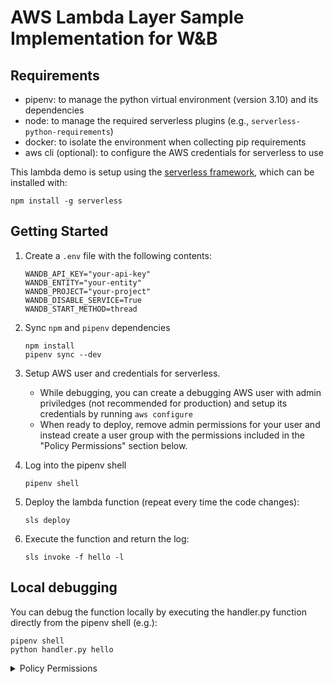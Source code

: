 # AWS Lambda Layer Sample Implementation for W&B

## Requirements

- pipenv: to manage the python virtual environment (version 3.10) and its dependencies
- node: to manage the required serverless plugins (e.g., `serverless-python-requirements`)
- docker: to isolate the environment when collecting pip requirements
- aws cli (optional): to configure the AWS credentials for serverless to use

This lambda demo is setup using the [serverless framework](https://www.serverless.com/), which can be installed with:

```
npm install -g serverless
```

## Getting Started

1. Create a `.env` file with the following contents:
    ```
    WANDB_API_KEY="your-api-key"
    WANDB_ENTITY="your-entity"
    WANDB_PROJECT="your-project"
    WANDB_DISABLE_SERVICE=True
    WANDB_START_METHOD=thread
    ```

2. Sync `npm` and `pipenv` dependencies
    ```shell
    npm install
    pipenv sync --dev
    ```

3. Setup AWS user and credentials for serverless.
    - While debugging, you can create a debugging AWS user with admin priviledges (not recommended for production) and setup its credentials by running `aws configure`
    - When ready to deploy, remove admin permissions for your user and instead create a user group with the permissions included in the "Policy Permissions" section below.

4. Log into the pipenv shell
    ```shell
    pipenv shell
    ```

5. Deploy the lambda function (repeat every time the code changes):
    ```shell
    sls deploy
    ```

6. Execute the function and return the log:
    ```shell
    sls invoke -f hello -l
    ```

## Local debugging

You can debug the function locally by executing the handler.py function directly from the pipenv shell (e.g.):
```shell
pipenv shell
python handler.py hello
```

<details>
<summary>Policy Permissions</summary>

These policy permissions apply to service names starting with `lambda-wandb`. Replace `{account_id}` accordingly.

```json
{
  "Version": "2012-10-17",
  "Statement": [
    {
      "Effect": "Allow",
      "Action": [
        "cloudformation:List*",
        "cloudformation:Get*",
        "cloudformation:ValidateTemplate"
      ],
      "Resource": [
        "*"
      ]
    },
    {
      "Effect": "Allow",
      "Action": [
        "cloudformation:CreateStack",
        "cloudformation:CreateUploadBucket",
        "cloudformation:CreateChangeSet",
        "cloudformation:ExecuteChangeSet",
        "cloudformation:DeleteChangeSet",
        "cloudformation:DeleteStack",
        "cloudformation:Describe*",
        "cloudformation:UpdateStack"
      ],
      "Resource": [
        "arn:aws:cloudformation:*:{account_id}:stack/lambda-wandb*"
      ]
    },
    {
      "Effect": "Allow",
      "Action": [
        "s3:GetBucketLocation",
        "s3:CreateBucket",
        "s3:DeleteBucket",
        "s3:ListBucket",
        "s3:GetBucketPolicy",
        "s3:PutBucketPolicy",
        "s3:ListBucketVersions",
        "s3:PutAccelerateConfiguration",
        "s3:GetEncryptionConfiguration",
        "s3:PutEncryptionConfiguration",
        "s3:DeleteBucketPolicy"
      ],
      "Resource": [
        "arn:aws:s3:::lambda-wandb*serverlessdeploy*"
      ]
    },
    {
      "Effect": "Allow",
      "Action": [
        "s3:PutObject",
        "s3:GetObject",
        "s3:DeleteObject"
      ],
      "Resource": [
        "arn:aws:s3:::lambda-wandb*serverlessdeploy*"
      ]
    },
    {
      "Effect": "Allow",
      "Action": [
        "lambda:Get*",
        "lambda:List*",
        "lambda:CreateFunction"
      ],
      "Resource": [
        "*"
      ]
    },
    {
      "Effect": "Allow",
      "Action": [
        "lambda:AddPermission",
        "lambda:CreateAlias",
        "lambda:TagResource",
        "lambda:DeleteFunction",
        "lambda:InvokeFunction",
        "lambda:PublishVersion",
        "lambda:RemovePermission",
        "lambda:Update*"
      ],
      "Resource": [
        "arn:aws:lambda:*:{account_id}:function:lambda-wandb*"
      ]
    },
    {
      "Effect": "Allow",
      "Action": [
        "cloudwatch:GetMetricStatistics"
      ],
      "Resource": [
        "*"
      ]
    },
    {
      "Action": [
        "logs:CreateLogGroup",
        "logs:CreateLogStream",
        "logs:DeleteLogGroup",
        "logs:TagResource"
      ],
      "Resource": [
        "arn:aws:logs:*:{account_id}:*"
      ],
      "Effect": "Allow"
    },
    {
      "Action": [
        "logs:PutLogEvents"
      ],
      "Resource": [
        "arn:aws:logs:*:{account_id}:*"
      ],
      "Effect": "Allow"
    },
    {
      "Effect": "Allow",
      "Action": [
        "logs:DescribeLogStreams",
        "logs:DescribeLogGroups",
        "logs:FilterLogEvents"
      ],
      "Resource": [
        "*"
      ]
    },
    {
      "Effect": "Allow",
      "Action": [
        "events:Put*",
        "events:Remove*",
        "events:Delete*"
      ],
      "Resource": [
        "arn:aws:events:*:{account_id}:rule/lambda-wandb*"
      ]
    },
    {
      "Effect": "Allow",
      "Action": [
        "events:DescribeRule"
      ],
      "Resource": [
        "arn:aws:events:*:{account_id}:rule/lambda-wandb*"
      ]
    },
    {
      "Effect": "Allow",
      "Action": [
        "iam:PassRole"
      ],
      "Resource": [
        "arn:aws:iam::{account_id}:role/*"
      ]
    },
    {
      "Effect": "Allow",
      "Action": [
        "iam:GetRole",
        "iam:CreateRole",
        "iam:PutRolePolicy",
        "iam:DeleteRolePolicy",
        "iam:DeleteRole"
      ],
      "Resource": [
        "arn:aws:iam::{account_id}:role/lambda-wandb*-lambdaRole"
      ]
    }
  ]
}
```
